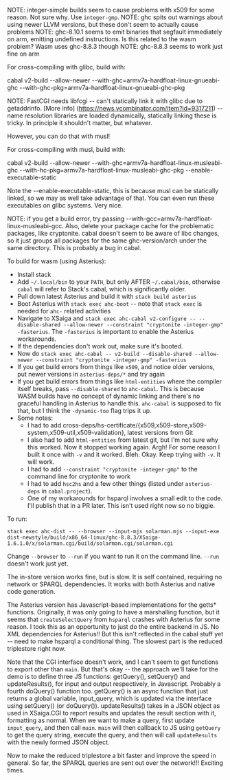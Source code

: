 NOTE: integer-simple builds seem to cause problems with x509 for some reason.  Not sure why.  Use `integer-gmp`.
NOTE: ghc spits out warnings about using newer LLVM versions, but these don't seem to actually cause problems
NOTE: ghc-8.10.1 seems to emit binaries that segfault immediately on arm, emitting undefined instructions.  Is this related to
the wasm problem?  Wasm uses ghc-8.8.3 though
NOTE: ghc-8.8.3 seems to work just fine on arm

For cross-compiling with glibc, build with:

 cabal v2-build --allow-newer --with-ghc=armv7a-hardfloat-linux-gnueabi-ghc --with-ghc-pkg=armv7a-hardfloat-linux-gnueabi-ghc-pkg

NOTE: FastCGI needs libfcgi -- can't statically link it with glibc due to getaddrinfo.
[More info] (https://news.ycombinator.com/item?id=9317211) -- name resolution libraries are loaded dynamically,
statically linking these is tricky.  In principle it shouldn't matter, but whatever.

However, you can do that with musl!

For cross-compiling with musl, build with:

  cabal v2-build --allow-newer --with-ghc=armv7a-hardfloat-linux-musleabi-ghc --with-hc-pkg=armv7a-hardfloat-linux-musleabi-ghc-pkg --enable-executable-static

Note the --enable-executable-static, this is because musl can be statically linked, so we may as well take advantage of
that.  You can even run these executables on glibc systems.  Very nice.

NOTE: if you get a build error, try passing --with-gcc=armv7a-hardfloat-linux-musleabi-gcc.  Also, delete your package
cache for the problematic packages, like cryptonite.  cabal doesn't seem to be aware of libc changes, so it just groups
all packages for the same ghc-version/arch under the same directory.  This is probably a bug in cabal.

To build for wasm (using Asterius):

* Install stack
* Add `~/.local/bin` to your `PATH`, but only AFTER `~/.cabal/bin`, otherwise `cabal` will refer to Stack's cabal, which
    is significantly older.
* Pull down latest Asterius and build it with `stack build asterius`
* Boot Asterius with `stack exec ahc-boot` -- note that `stack exec` is needed for `ahc-` related activities
* Navigate to XSaiga and `stack exec ahc-cabal v2-configure -- --disable-shared --allow-newer --constraint "cryptonite
    -integer-gmp" -fasterius`.  The `-fasterius` is important to enable the Asterius workarounds.
* If the dependencies don't work out, make sure it's booted.
* Now do `stack exec ahc-cabal -- v2-build --disable-shared --allow-newer --constraint "cryptonite -integer-gmp" -fasterius`
* If you get build errors from things like `x509`, and notice older versions, put newer versions in `asterius-deps/*`
    and try again
* If you get build errors from things like `html-entities` where the compiler itself breaks, pass `--disable-shared` to
    `ahc-cabal`.  This is because WASM builds have no concept of dynamic linking and there's no graceful handling in
    Asterius to handle this.  `ahc-cabal` is supposed to fix that, but I think the `-dynamic-too` flag trips it up.
* Some notes:
  * I had to add cross-deps/hs-certificate/{x509,x509-store,x509-system,x509-util,x509-validation}, latest versions from
      Git
  * I also had to add `html-entities` from latest git, but I'm not sure why this worked.  Now it stopped working again.
      Argh!  For some reason I built it once with `-v` and it worked.  Bleh.  Okay.  Keep trying with `-v`.  It will
      work.
  * I had to add `--constraint "cryptonite -integer-gmp"` to the command line for cryptonite to work
  * I had to add `hsc2hs` and a few other things (listed under `asterius-deps` in `cabal.project`).
  * One of my workarounds for hsparql involves a small edit to the code.  I'll publish that in a PR later.  This isn't used right now so no biggie.


To run:

~~~
stack exec ahc-dist -- --browser --input-mjs solarman.mjs --input-exe dist-newstyle/build/x86_64-linux/ghc-8.8.3/XSaiga-1.6.1.0/x/solarman.cgi/build/solarman.cgi/solarman.cgi
~~~

Change `--browser` to `--run` if you want to run it on the command line.  `--run` doesn't work just yet.

The in-store version works fine, but is slow. It is self contained, requiring no network or SPARQL dependencies.
It works with both Asterius and native code generation.

The Asterius version has Javascript-based implementations for the getts* functions.  Originally, it was only
going to have a marshalling function, but it seems that `createSelectQuery` from `hsparql` crashes with Asterius
for some reason.  I took this as an opportunity to just do the entire backend in JS.  No XML dependencies
for Asterius!!  But this isn't reflected in the cabal stuff yet -- need to make hsparql a conditional thing.
The slowest part is the reduced triplestore right now.

Note that the CGI interface doesn't work, and I can't seem to get functions to export other than `main`.
But that's okay -- the approach we'll take for the demo is to define three JS functions: getQuery(), setQuery() and updateResults(),
for input and output respectively, in Javascript.  Probably a fourth doQuery() function too.
getQuery() is an async function that just returns a global variable, input_query, which is updated via the interface using setQuery() (or doQuery()).
updateResults() takes in a JSON object as used in XSaiga.CGI to report
results and updates the result section with it, formatting as normal.  When we want to make a query, first update
`input_query`, and then call `main`.  `main` will then callback to JS using `getQuery` to get the query string,
execute the query, and then will call `updateResults` with the newly formed JSON object.

Now to make the reduced triplestore a bit faster and improve the speed in general.  So far, the SPARQL queries are sent out over the network!!!
Exciting times.



